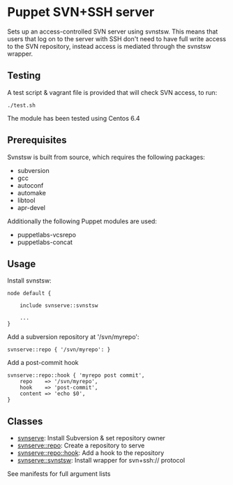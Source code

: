 Puppet SVN+SSH server
=====================

Sets up an access-controlled SVN server using svnstsw. This means that users
that log on to the server with SSH don't need to have full write access to the
SVN repository, instead access is mediated through the svnstsw wrapper.

Testing
-------

A test script & vagrant file is provided that will check SVN access, to run:

    ./test.sh

The module has been tested using Centos 6.4

Prerequisites
-------------

Svnstsw is built from source, which requires the following packages:

 - subversion
 - gcc
 - autoconf
 - automake
 - libtool
 - apr-devel

Additionally the following Puppet modules are used:

 - puppetlabs-vcsrepo
 - puppetlabs-concat

Usage
-----

Install svnstsw:

    node default {

        include svnserve::svnstsw

        ...
    }

Add a subversion repository at '/svn/myrepo':

    svnserve::repo { '/svn/myrepo': }

Add a post-commit hook

    svnserve::repo::hook { 'myrepo post commit',
        repo    => '/svn/myrepo',
        hook    => 'post-commit',
        content => 'echo $0',
    }

Classes
-------

 - [svnserve](manifests/init.pp): Install Subversion & set repository owner
 - [svnserve::repo](manifests/repo.pp): Create a repository to serve
 - [svnserve::repo::hook](manifests/repo/hook.pp): Add a hook to the repository
 - [svnserve::svnstsw](manifests/svnstsw.pp): Install wrapper for svn+ssh:// protocol

See manifests for full argument lists

